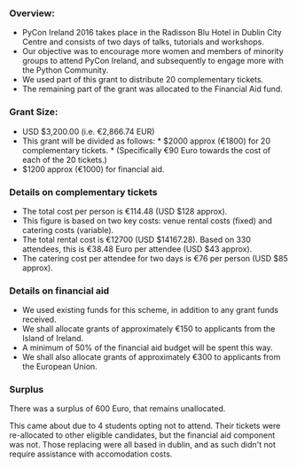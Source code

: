 
### Overview: 
* PyCon Ireland 2016 takes place in the Radisson Blu Hotel in Dublin City Centre and consists of two days of talks, tutorials and workshops.  
* Our objective was to encourage more women and members of minority groups to attend PyCon Ireland, and subsequently to engage more with the Python Community. 
* We used part of this grant to distribute 20 complementary tickets.
* The remaining part of the grant was allocated to the Financial Aid fund.


### Grant Size: 
* USD $3,200.00  (i.e. €2,866.74 EUR)
* This grant will be divided as follows:
       *  $2000 approx (€1800) for 20 complementary tickets.
       * (Specifically €90 Euro towards the cost of each of the 20 tickets.)
* $1200 approx (€1000) for financial aid.

### Details on complementary tickets 
 * The total cost per person is €114.48 (USD $128 approx).
 * This figure is based on two key costs: venue rental costs (fixed) and catering costs (variable).
 * The total rental cost is €12700 (USD $14167.28). Based on 330 attendees, this is €38.48 Euro per attendee (USD $43 approx).
 * The catering cost per attendee for two days is €76 per person (USD $85 approx).

### Details on financial aid
 * We used existing funds for this scheme, in addition to any grant funds received.
 * We shall allocate grants of approximately €150 to applicants from the Island of Ireland. 
 * A minimum of 50% of the financial aid budget will be spent this way.
 * We shall also allocate grants of approximately €300 to applicants from the European Union. 


### Surplus
There was a surplus of 600 Euro, that remains unallocated.

This came about due to 4 students opting not to attend. Their tickets were re-allocated to other eligible candidates, but the financial aid component was not. Those replacing were all based in dublin, and as such didn't not require assistance with accomodation costs.
